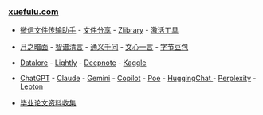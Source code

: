 ### **[xuefulu.com](http://xuefulu.com/)**

+ [微信文件传输助手](https://filehelper.weixin.qq.com/) - [文件分享](https://wormhole.app) - [Zlibrary](https://zh.z-library.se/) - [激活工具](https://pan.baidu.com/share/init?surl=4U3zIG4tG6ZdMBrHaPaLzw&pwd=c65c#list/path=%2FHEU%20KMS%20Activator)

+ [月之暗面](https://kimi.moonshot.cn/) - [智谱清言](https://chatglm.cn/main/alltoolsdetail) - [通义千问](https://tongyi.aliyun.com/qianwen/) - [文心一言](https://yiyan.baidu.com/) - [字节豆包](https://www.doubao.com/chat/)

+ [Datalore](https://datalore.jetbrains.com/) - [Lightly](https://lightly.teamcode.com/login) - [Deepnote](https://deepnote.com/sign-in) - [Kaggle](https://www.kaggle.com/)

+ [ChatGPT](https://chat.openai.com/) - [Claude](https://claude.ai/) - [Gemini](https://gemini.google.com/) - [Copilot](https://copilot.microsoft.com) - [Poe](https://poe.com/) - [HuggingChat
](https://huggingface.co/chat/) - [Perplexity](https://www.perplexity.ai/) - [Lepton](https://search.lepton.run/)

+ [毕业论文资料收集](https://send2me.cn/b8YG5Ez2/RI-z442A7iRs7A)



